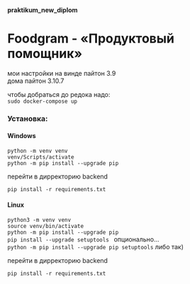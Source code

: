 #### praktikum_new_diplom  
# Foodgram - «Продуктовый помощник» 

мои настройки на винде пайтон 3.9  
дома пайтон 3.10.7  

чтобы добраться до редока надо:  
`sudo docker-compose up`  

### Установка: 
#### Windows
`python -m venv venv `  
`venv/Scripts/activate `  
`python -m pip install --upgrade pip `

перейти в дирректорию backend  

`pip install -r requirements.txt `

#### Linux
`python3 -m venv venv `  
`source venv/bin/activate`  
`python -m pip install --upgrade pip `  
`pip install --upgrade setuptools ` опционально...  
`python -m pip install --upgrade pip setuptools` либо так)  

перейти в дирректорию backend  

`pip install -r requirements.txt `
